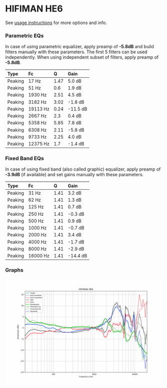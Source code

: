 # HIFIMAN HE6
See [usage instructions](https://github.com/jaakkopasanen/AutoEq#usage) for more options and info.

### Parametric EQs
In case of using parametric equalizer, apply preamp of **-5.8dB** and build filters manually
with these parameters. The first 5 filters can be used independently.
When using independent subset of filters, apply preamp of **-5.8dB**.

| Type    | Fc       |    Q | Gain     |
|:--------|:---------|:-----|:---------|
| Peaking | 17 Hz    | 1.47 | 5.0 dB   |
| Peaking | 51 Hz    | 0.6  | 1.9 dB   |
| Peaking | 1930 Hz  | 2.51 | 4.5 dB   |
| Peaking | 3182 Hz  | 3.02 | -1.8 dB  |
| Peaking | 19113 Hz | 0.24 | -11.5 dB |
| Peaking | 2667 Hz  | 2.3  | 0.4 dB   |
| Peaking | 5358 Hz  | 5.85 | 7.8 dB   |
| Peaking | 6308 Hz  | 2.11 | -5.8 dB  |
| Peaking | 9733 Hz  | 2.25 | 4.0 dB   |
| Peaking | 12375 Hz | 1.7  | -1.4 dB  |

### Fixed Band EQs
In case of using fixed band (also called graphic) equalizer, apply preamp of **-3.9dB**
(if available) and set gains manually with these parameters.

| Type    | Fc       |    Q | Gain     |
|:--------|:---------|:-----|:---------|
| Peaking | 31 Hz    | 1.41 | 3.2 dB   |
| Peaking | 62 Hz    | 1.41 | 1.3 dB   |
| Peaking | 125 Hz   | 1.41 | 0.7 dB   |
| Peaking | 250 Hz   | 1.41 | -0.3 dB  |
| Peaking | 500 Hz   | 1.41 | 0.9 dB   |
| Peaking | 1000 Hz  | 1.41 | -0.7 dB  |
| Peaking | 2000 Hz  | 1.41 | 3.4 dB   |
| Peaking | 4000 Hz  | 1.41 | -1.7 dB  |
| Peaking | 8000 Hz  | 1.41 | -2.9 dB  |
| Peaking | 16000 Hz | 1.41 | -14.4 dB |

### Graphs
![](./HIFIMAN%20HE6.png)